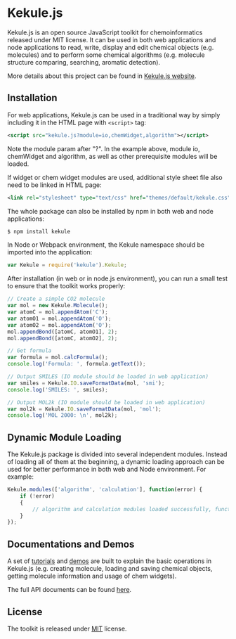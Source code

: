 # Kekule.js

Kekule.js is an open source JavaScript toolkit for chemoinformatics released under MIT license. It can be used in both web applications and node applications to read, write, display and edit chemical objects (e.g. molecules) and to perform some chemical algorithms (e.g. molecule structure comparing, searching, aromatic detection).

More details about this project can be found in [Kekule.js website](http://partridgejiang.github.io/Kekule.js/). 

## Installation

For web applications, Kekule.js can be used in a traditional way by simply including it in the HTML page with `<script>` tag:

```xml
<script src="kekule.js?module=io,chemWidget,algorithm"></script>
```

Note the module param after "?". In the example above, module io, chemWidget and algorithm, as well as other prerequisite modules will be loaded.

If widget or chem widget modules are used, additional style sheet file also need to be linked in HTML page:

```xml
<link rel="stylesheet" type="text/css" href="themes/default/kekule.css" />
```

The whole package can also be installed by npm in both web and node applications:

```bash
$ npm install kekule
```

In Node or Webpack environment, the Kekule namespace should be imported into the application:

```javascript
var Kekule = require('kekule').Kekule;
```

After installation (in web or in node.js environment), you can run a small test to ensure that the toolkit works properly:
 
```javascript
// Create a simple CO2 molecule
var mol = new Kekule.Molecule();
var atomC = mol.appendAtom('C');
var atomO1 = mol.appendAtom('O');
var atomO2 = mol.appendAtom('O');
mol.appendBond([atomC, atomO1], 2);
mol.appendBond([atomC, atomO2], 2);

// Get formula
var formula = mol.calcFormula();
console.log('Formula: ', formula.getText());

// Output SMILES (IO module should be loaded in web application)
var smiles = Kekule.IO.saveFormatData(mol, 'smi');
console.log('SMILES: ', smiles);

// Output MOL2k (IO module should be loaded in web application)
var mol2k = Kekule.IO.saveFormatData(mol, 'mol');
console.log('MOL 2000: \n', mol2k);
```

## Dynamic Module Loading

The Kekule.js package is divided into several independent modules. Instead of loading all of them at the beginning,
a dynamic loading approach can be used for better performance in both web and Node environment. For example:
  
```javascript
Kekule.modules(['algorithm', 'calculation'], function(error) {
    if (!error)
    {
        // algorithm and calculation modules loaded successfully, functions can be used now.
    }
});
```
  
## Documentations and Demos

A set of [tutorials](http://partridgejiang.github.io/Kekule.js/documents/tutorial/index.html) and [demos](http://partridgejiang.github.io/Kekule.js/demos/index.html) are built to explain the basic operations in Kekule.js (e.g. creating molecule, loading and saving chemical objects, getting molecule information and usage of chem widgets).   

The full API documents can be found [here](http://partridgejiang.github.io/Kekule.js/documents/).
 
## License

The toolkit is released under [MIT](https://github.com/partridgejiang/Kekule.js/blob/master/LICENSE) license.